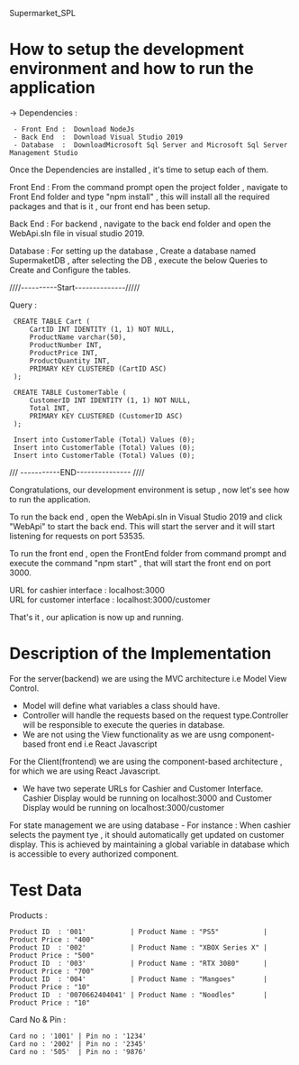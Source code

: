 Supermarket_SPL

# How to setup the development environment and how to run the application

-> Dependencies : 
```
 - Front End :  Download NodeJs
 - Back End  :  Download Visual Studio 2019
 - Database  :  DownloadMicrosoft Sql Server and Microsoft Sql Server Management Studio 
```
Once the Dependencies are installed , it's time to setup each of them.

Front End : From the command prompt open the project folder , navigate to Front End folder and type "npm install" , this will install all the required packages and that is it , our front end has been setup.

Back End : For backend , navigate to the back end folder and open the WebApi.sln file in visual studio 2019.

Database : For setting up the database , Create a database named SupermaketDB , after selecting the DB , execute the below Queries to Create and Configure the tables.

////----------Start--------------/////

Query :
```
 CREATE TABLE Cart (
     CartID INT IDENTITY (1, 1) NOT NULL,
     ProductName varchar(50),
     ProductNumber INT,
     ProductPrice INT,
     ProductQuantity INT,
     PRIMARY KEY CLUSTERED (CartID ASC)
 );  

 CREATE TABLE CustomerTable (
     CustomerID INT IDENTITY (1, 1) NOT NULL,
     Total INT,
     PRIMARY KEY CLUSTERED (CustomerID ASC)
 );

 Insert into CustomerTable (Total) Values (0);
 Insert into CustomerTable (Total) Values (0);
 Insert into CustomerTable (Total) Values (0);
```
/// -----------END--------------- //// 

Congratulations, our development environment is setup , now let's see how to run the application. 

To run the back end , open the WebApi.sln in Visual Studio 2019 and click "WebApi" to start the back end. This will start the server and it will start listening for requests on port 53535.

To run the front end , open the FrontEnd folder from command prompt and execute the command "npm start" , that will start the front end on port 3000.

URL for cashier interface : localhost:3000              
URL for customer interface : localhost:3000/customer

That's it , our aplication is now up and running.

# Description of the Implementation

For the server(backend) we are using the MVC architecture i.e Model View Control. 

 - Model will define what variables a class should have. 
 - Controller will handle the requests based on the request type.Controller will be responsible to execute the queries in database.
 - We are not using the View functionality as we are usng component-based front end i.e React Javascript

 For the Client(frontend) we are using the component-based architecture , for which we are using React Javascript.
 - We have two seperate URLs for Cashier and Customer Interface. Cashier Display would be running on localhost:3000 and Customer Display would be running on localhost:3000/customer

 For state management we are using database - For instance : When cashier selects the payment tye , it should automatically get updated on customer display. This is achieved by maintaining a global variable in database which is accessible to every authorized component.

 # Test Data
 Products : 

    Product ID  : '001'           | Product Name : "PS5"           | Product Price : "400"
    Product ID  : '002'           | Product Name : "XBOX Series X" | Product Price : "500"
    Product ID  : '003'           | Product Name : "RTX 3080"      | Product Price : "700"
    Product ID  : '004'           | Product Name : "Mangoes"       | Product Price : "10"
    Product ID  : '0070662404041' | Product Name : "Noodles"       | Product Price : "10"

Card No & Pin :

    Card no : '1001' | Pin no : '1234'
    Card no : '2002' | Pin no : '2345'
    Card no : '505'  | Pin no : '9876'

